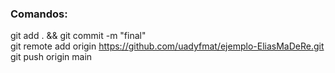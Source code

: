 ### Comandos:

git add . && git commit -m "final"\
git remote add origin https://github.com/uadyfmat/ejemplo-EliasMaDeRe.git \
git push origin main
